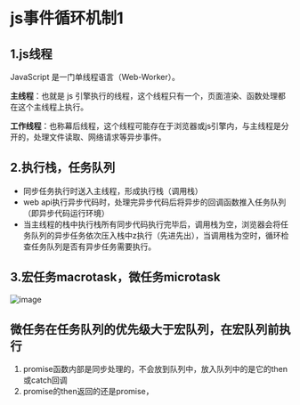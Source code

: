 # js事件循环机制1
## 1.js线程
JavaScript 是一门单线程语言（Web-Worker）。

**主线程**：也就是 js 引擎执行的线程，这个线程只有一个，页面渲染、函数处理都在这个主线程上执行。

**工作线程**：也称幕后线程，这个线程可能存在于浏览器或js引擎内，与主线程是分开的，处理文件读取、网络请求等异步事件。

## 2.执行栈，任务队列
* 同步任务执行时送入主线程，形成执行栈（调用栈）
* web api执行异步代码时，处理完异步代码后将异步的回调函数推入任务队列（即异步代码运行环境）
* 当主线程的栈中执行栈所有同步代码执行完毕后，调用栈为空，浏览器会将任务队列的异步任务依次压入栈中z执行（先进先出），当调用栈为空时，循环检查任务队列是否有异步任务需要执行。
## 3.宏任务macrotask，微任务microtask
![image](../src/assets/headImage.jpeg)
## 微任务在任务队列的优先级大于宏队列，在宏队列前执行
1. promise函数内部是同步处理的，不会放到队列中，放入队列中的是它的then或catch回调
2. promise的then返回的还是promise，
